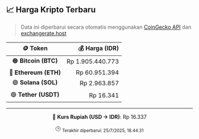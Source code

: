 

<!-- HARGA_KRIPTO -->
## 📈 Harga Kripto Terbaru

> Data ini diperbarui secara otomatis menggunakan [CoinGecko API](https://www.coingecko.com/) dan [exchangerate.host](https://exchangerate.host/)

<div align="center">

| 🪙 Token | 💰 Harga (IDR) |
|:------:|---------------:|
| 🟠 **Bitcoin (BTC)**   | Rp 1.905.440.773 |
| 🔵 **Ethereum (ETH)**  | Rp 60.951.394 |
| 🟣 **Solana (SOL)**    | Rp 2.963.857 |
| 🟢 **Tether (USDT)**   | Rp 16.341 |

---

💱 **Kurs Rupiah (USD → IDR)**: Rp 16.337

🕒 <sub>Terakhir diperbarui: 25/7/2025, 18.44.31</sub>

</div>
<!-- /HARGA_KRIPTO -->
